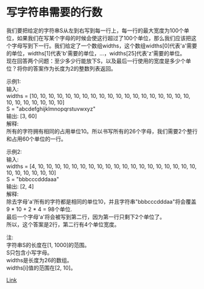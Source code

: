 <h1>写字符串需要的行数</h1>

我们要把给定的字符串S从左到右写到每一行上，每一行的最大宽度为100个单位，如果我们在写某个字母的时候会使这行超过了100个单位，那么我们应该把这个字母写到下一行。我们给定了一个数组widths，这个数组widths[0]代表'a'需要的单位，widths[1]代表'b'需要的单位，...，widths[25]代表'z'需要的单位。</br>
现在回答两个问题：至少多少行能放下S，以及最后一行使用的宽度是多少个单位？将你的答案作为长度为2的整数列表返回。</br>

示例1:</br>
输入:</br>
widths = [10, 10, 10, 10, 10, 10, 10, 10, 10, 10, 10, 10, 10, 10, 10, 10, 10, 10, 10, 10, 10, 10, 10, 10, 10, 10]</br>
S = "abcdefghijklmnopqrstuvwxyz"</br>
输出: [3, 60]</br>
解释:</br>
所有的字符拥有相同的占用单位10。所以书写所有的26个字母，我们需要2个整行和占用60个单位的一行。</br>

示例2:</br>
输入:</br>
widths = [4, 10, 10, 10, 10, 10, 10, 10, 10, 10, 10, 10, 10, 10, 10, 10, 10, 10, 10, 10, 10, 10, 10, 10, 10, 10]</br>
S = "bbbcccdddaaa"</br>
输出: [2, 4]</br>
解释:</br>
除去字母'a'所有的字符都是相同的单位10，并且字符串"bbbcccdddaa"将会覆盖9 * 10 + 2 * 4 = 98个单位.</br>
最后一个字母'a'将会被写到第二行，因为第一行只剩下2个单位了。</br>
所以，这个答案是2行，第二行有4个单位宽度。</br>

注:</br>
字符串S的长度在[1, 1000]的范围。</br>
S只包含小写字母。</br>
widths是长度为26的数组。</br>
widths[i]值的范围在[2, 10]。</br>

[Link](https://leetcode-cn.com/problems/number-of-lines-to-write-string/)